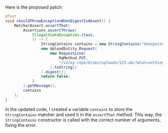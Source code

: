 Here is the proposed patch:
```java
@Test
void shouldThrowExceptionWhenDigestIsAbsent() {
    MatcherAssert.assertThat(
        Assertions.assertThrows(
            IllegalStateException.class,
            () -> {
                StringContains contains = new StringContains("Unexpected query");
                new UploadEntity.Request(
                    new RequestLine(
                        RqMethod.PUT,
                        "/v2/my-repo/blobs/uploads/123-abc?what=nothing"
                    ).toString()
                ).digest();
                return false;
            }
        ).getMessage(),
        contains
    );
}
```
In the updated code, I created a variable `contains` to store the `StringContains` matcher and used it in the `assertThat` method. This way, the `StringContains` constructor is called with the correct number of arguments, fixing the error.